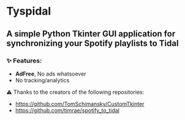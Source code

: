 # Tyspidal
## A simple Python Tkinter GUI application for synchronizing your Spotify playlists to Tidal

### ✨ Features:
+ **AdFree**, No ads whatsoever
+ No tracking/analytics
  
⚠️ Thanks to the creators of the following repositories:
+ https://github.com/TomSchimansky/CustomTkinter
+ https://github.com/timrae/spotify_to_tidal
